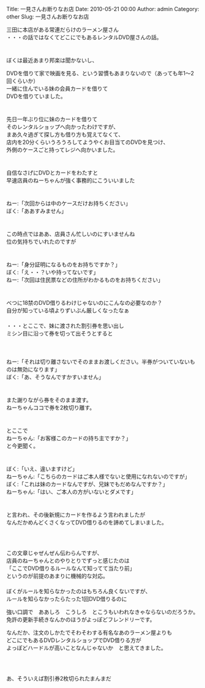 Title: 一見さんお断りなお店
Date: 2010-05-21 00:00
Author: admin
Category: other
Slug: 一見さんお断りなお店

三田に本店がある常連だらけのラーメン屋さん  
・・・の話ではなくてどこにでもあるレンタルDVD屋さんの話。  
　  
　  
ぼくは最近あまり邦楽は聞かないし、  

DVDを借りて家で映画を見る、という習慣もあまりないので（あっても年1〜2回くらいか）  
一緒に住んでいる妹の会員カードを借りて  
DVDを借りていました。  
　  
　  
先日一年ぶり位に妹のカードを借りて  
そのレンタルショップへ向かったわけですが、  
まあ久々過ぎて探し方も借り方も覚えてなくて、  
店内を20分くらいうろうろしてようやくお目当てのDVDを見つけ、  
外側のケースごと持ってレジへ向かいました。  
　  
　  
自信なさげにDVDとカードをわたすと  
早速店員のねーちゃんが強く事務的にこういいました  
　  
　  
ねー:「次回からは中のケースだけお持ちください」  
ぼく:「ああすみません」  
　  
　  
この時点ではああ、店員さん忙しいのにすいませんね  
位の気持ちでいれたのですが  
　  
　  
ねー:「身分証明になるものをお持ちですか？」  
ぼく:「え・・？いや持ってないです」  
ねー:「次回は住民票などの住所がわかるものをお持ちください」  
　  
　  
べつに18禁のDVD借りるわけじゃないのにこんなの必要なのか？  
自分が知っている頃よりずいぶん厳しくなったなぁ  
　  
・・・とここで、妹に渡された割引券を思い出し  
ミシン目に沿って券を切って出そうとすると  
　  
　  

ねー:「それは切り離さないでそのままお渡しください。半券がついていないものは無効になります」  
ぼく:「あ、そうなんですかすいません」  
　  
　  
また謝りながら券をそのまま渡す。  
ねーちゃんココで券を2枚切り離す。  
　  
　  
とここで  
ねーちゃん:「お客様このカードの持ち主ですか？」  
と今更聞く。  
　  
　  
ぼく:「いえ、違いますけど」  
ねーちゃん:「こちらのカードはご本人様でないと使用になれないのですが」  
ぼく:「これは妹のカードなんですが、兄妹でもだめなんですか？」  
ねーちゃん:「はい、ご本人の方がいないとダメです」  
　  
　  
と言われ、その後新規にカードを作るよう言われましたが  
なんだかめんどくさくなってDVD借りるのを諦めてしまいました。  
　  
　  
　  
この文章じゃぜんぜん伝わらんですが、  
店員のねーちゃんとのやりとりでずっと感じたのは  
「ここでDVD借りるルールなんて知ってて当たり前」  
というのが前提のあまりに機械的な対応。  
　  
ぼくがルールを知らなかったのはもちろん良くないですが、  
ルールを知らなかったらたった1回DVD借りるのに  

強い口調で　ああしろ　こうしろ　とこうもいわれなきゃならないのだろうか。  
免許の更新手続きなんかのほうがよっぽどフレンドリーです。

なんだか、注文のしかたでそわそわする有名なあのラーメン屋よりも  
どこにでもあるDVDレンタルショップでDVD借りる方が  
よっぽどハードルが高いことなんじゃないか　と思えてきました。  
　  
　  
　  
あ、そういえば割引券2枚切られたまんまだ
